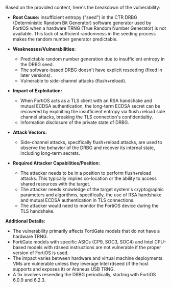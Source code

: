Based on the provided content, here's the breakdown of the vulnerability:

*   **Root Cause:** Insufficient entropy ("seed") in the CTR DRBG (Deterministic Random Bit Generator) software generator used by FortiOS when a hardware TRNG (True Random Number Generator) is not available. This lack of sufficient randomness in the seeding process makes the random number generator predictable.

*   **Weaknesses/Vulnerabilities:**
    *   Predictable random number generation due to insufficient entropy in the DRBG seed.
    *   The software-based DRBG doesn't have explicit reseeding (fixed in later versions).
    *   Vulnerable to side-channel attacks (flush+reload).

*   **Impact of Exploitation:**
    *   When FortiOS acts as a TLS client with an RSA handshake and mutual ECDSA authentication, the long-term ECDSA secret can be recovered by exploiting the insufficient entropy via flush+reload side channel attacks, breaking the TLS connection's confidentiality.
    *   Information disclosure of the private state of DRBG.

*  **Attack Vectors:**
    *   Side-channel attacks, specifically flush+reload attacks, are used to observe the behavior of the DRBG and recover its internal state, including long-term secrets.

*   **Required Attacker Capabilities/Position:**
    *   The attacker needs to be in a position to perform flush+reload attacks. This typically implies co-location or the ability to access shared resources with the target.
    *   The attacker needs knowledge of the target system's cryptographic parameters and algorithms, specifically, the use of RSA handshake and mutual ECDSA authentication in TLS connections.
    *   The attacker would need to monitor the FortiOS device during the TLS handshake.

**Additional Details:**

* The vulnerability primarily affects FortiGate models that do not have a hardware TRNG.
* FortiGate models with specific ASICs (CP9, SOC3, SOC4) and Intel CPU-based models with rdseed instructions are not vulnerable if the proper version of FortiOS is used.
*  The impact varies between hardware and virtual machine deployments. VMs are vulnerable unless they leverage Intel rdseed (if the host supports and exposes it) or Araneus USB TRNG.
*  A fix involves reseeding the DRBG periodically, starting with FortiOS 6.0.9 and 6.2.3.